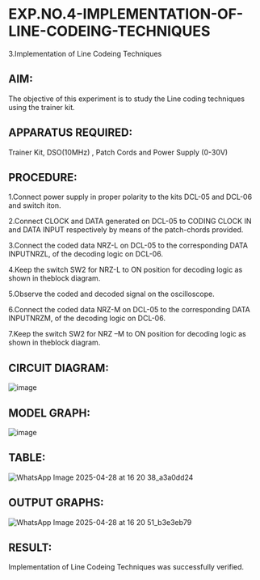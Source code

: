 # EXP.NO.4-IMPLEMENTATION-OF-LINE-CODEING-TECHNIQUES

3.Implementation of Line Codeing Techniques 
  
## AIM:

 The objective of this experiment is to study the Line coding techniques using the trainer kit. 
 
## APPARATUS REQUIRED:

Trainer Kit, DSO(10MHz) , Patch Cords and Power Supply (0-30V) 

## PROCEDURE:

1.Connect power supply in proper polarity to the kits DCL-05 and DCL-06 and switch iton.

2.Connect CLOCK and DATA generated on DCL-05 to CODING CLOCK IN and DATA INPUT respectively by means of the patch-chords provided.

3.Connect the coded data NRZ-L on DCL-05 to the corresponding DATA INPUTNRZL, of the decoding logic on DCL-06.

4.Keep the switch SW2 for NRZ-L to ON position for decoding logic as shown in theblock diagram.

5.Observe the coded and decoded signal on the oscilloscope.

6.Connect the coded data NRZ-M on DCL-05 to the corresponding DATA INPUTNRZM, of the decoding logic on DCL-06.

7.Keep the switch SW2 for NRZ –M to ON position for decoding logic as shown in theblock diagram.

## CIRCUIT DIAGRAM:
![image](https://github.com/user-attachments/assets/4ab1ac53-f950-4c30-9ce0-cc110f6d9fcd)


## MODEL GRAPH:
![image](https://github.com/user-attachments/assets/76ae0e62-3481-452b-be86-765c6a0d9627)


## TABLE:
![WhatsApp Image 2025-04-28 at 16 20 38_a3a0dd24](https://github.com/user-attachments/assets/285e4c32-c1c8-4456-8c9c-276b66d46388)


## OUTPUT GRAPHS:
![WhatsApp Image 2025-04-28 at 16 20 51_b3e3eb79](https://github.com/user-attachments/assets/6be868ad-fe56-4957-a699-4ba6d6134a77)


## RESULT: 
Implementation of Line Codeing Techniques was successfully verified.
